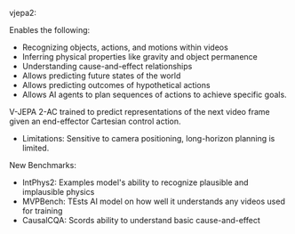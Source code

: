 vjepa2:

Enables the following:
- Recognizing objects, actions, and motions within videos
- Inferring physical properties like gravity and object permanence
- Understanding cause-and-effect relationships
- Allows predicting future states of the world
- Allows predicting outcomes of hypothetical actions
- Allows AI agents to plan sequences of actions to achieve specific goals. 

V-JEPA 2-AC trained to predict representations of the next video frame given an end-effector Cartesian control action. 
- Limitations: Sensitive to camera positioning, long-horizon planning is limited. 

New Benchmarks:
- IntPhys2: Examples model's ability to recognize plausible and implausible physics
- MVPBench: TEsts AI model on how well it understands any videos used for training
- CausalCQA: Scords ability to understand basic cause-and-effect

